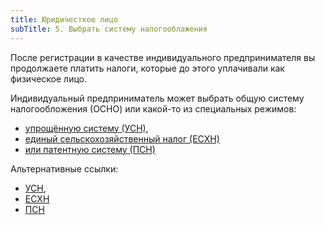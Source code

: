 ```yaml
---
title: Юридичесткое лицо
subTitle: 5. Выбрать систему налогооблажения
---
```


<script>
    import InfoBar from "../../../components/InfoBar.svelte"
</script>

<InfoBar type="warning">
    После регистрации в качестве индивидуального предпринимателя вы продолжаете платить налоги, которые до этого уплачивали как физическое лицо.
</InfoBar>

Индивидуальный предприниматель может выбрать общую систему налогообложения (ОСНО) или какой-то из специальных режимов:
- [упрощённую систему (УСН)](http://www.consultant.ru/document/cons_doc_LAW_28165/d29da7b903e5cc351ee08a2f10414ccee3c12bad/), 
- [единый сельскохозяйственный налог (ЕСХН)](http://www.consultant.ru/document/cons_doc_LAW_28165/6e115134a13db9e972d7d94237b5ed95fcb00d14/)
- [или патентную систему (ПСН)](http://www.consultant.ru/document/cons_doc_LAW_28165/601ccc77a2e1a946466f51ac661e28726728f0e7/) 

Альтернативные ссылки:

- [УСН](https://data.nalog.ru/create_business/ip/in_progress/usn/), 
- [ЕСХН](https://data.nalog.ru/create_business/ip/in_progress/eshn/)
- [ПСН](https://data.nalog.ru/create_business/ip/in_progress/usn_patent/) 